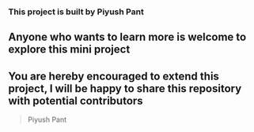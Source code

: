 ### This project is built by Piyush Pant
## Anyone who wants to learn more is welcome to explore this mini project
## You are hereby encouraged to extend this project, I will be happy to share this repository with potential contributors 

> Piyush Pant
